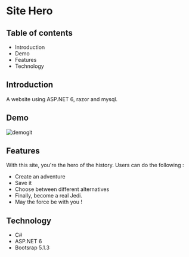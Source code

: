 <h1>Site Hero</h1>
    <h2>Table of contents</h2>
    <ul>
        <li>Introduction</li>
        <li>Demo</li>
        <li>Features</li>
        <li>Technology</li>
    </ul>

<h2>Introduction</h2>

A website using ASP.NET 6, razor and mysql.

<h2>Demo</h2>

![demogit](https://user-images.githubusercontent.com/91179295/155420074-b6d2ba95-d9ca-451e-a4f2-457734e85267.gif)

<h2>Features</h2>

With this site, you're the hero of the history. 
Users can do the following :
<ul>
    <li>Create an adventure</li>
    <li>Save it</li>
    <li>Choose between different alternatives</li>
    <li>Finally, become a real Jedi.</li>
    <li>May the force be with you !</li>
</ul>
<h2>Technology</h2>
<ul>
    <li>C#</li>
    <li>ASP.NET 6</li>
    <li>Bootsrap 5.1.3</li>
</ul>
